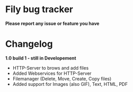 # Fily bug tracker
**Please report any issue or feature you have**

# Changelog
**1.0 build 1 - still in Developement**
- HTTP-Server to brows and add files
- Added Webservices for HTTP-Server
- Filemanager (Delete, Move, Create, Copy files)
- Added support for Images (also GIF), Text, HTML, PDF 

